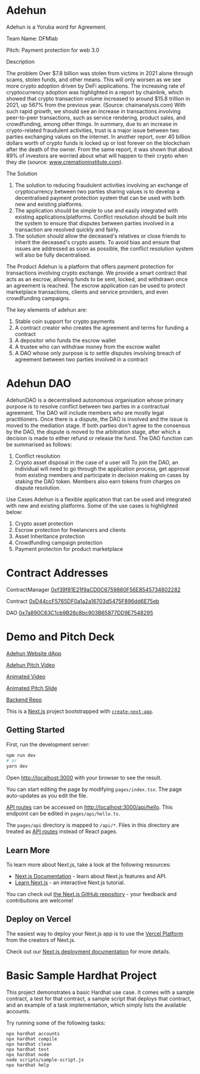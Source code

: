 # Adehun

Adehun is a Yoruba word for Agreement.

Team Name: DFMlab

Pitch: Payment protection for web 3.0

Description

The problem
Over $7.8 billion was stolen from victims in 2021 alone through scams, stolen funds, and other means. This will only worsen as we see more crypto adoption driven by DeFi applications. The increasing rate of cryptocurrency adoption was highlighted in a report by chainlink, which showed that crypto transaction volume increased to around $15.8 trillion in 2021, up 567% from the previous year. (Source: chainanalysis.com)
With such rapid growth, we should see an increase in transactions involving peer-to-peer transactions, such as service rendering, product sales, and crowdfunding, among other things.
In summary, due to an increase in crypto-related fraudulent activities, trust is a major issue between two parties exchanging values on the internet.
In another report, over 40 billion dollars worth of crypto funds is locked up or lost forever on the blockchain after the death of the owner.
From the same report, it was shown that about 89% of investors are worried about what will happen to their crypto when they die (source: www.cremationinstitute.com).

The Solution
1. The solution to reducing fraudulent activities involving an exchange of cryptocurrency between two parties sharing values is to develop a decentralised payment protection system that can be used with both new and existing platforms.
2. The application should be simple to use and easily integrated with existing applications/platforms.
Conflict resolution should be built into the system to ensure that disputes between parties involved in a transaction are resolved quickly and fairly.
3. The solution should allow the deceased's relatives or close friends to inherit the deceased's crypto assets.
To avoid bias and ensure that issues are addressed as soon as possible, the conflict resolution system will also be fully decentralised.

The Product
Adehun is a platform that offers payment protection for transactions involving crypto exchange. We provide a smart contract that acts as an escrow, allowing funds to be sent, locked, and withdrawn once an agreement is reached. The escrow application can be used to protect marketplace transactions, clients and service providers, and even crowdfunding campaigns.

The key elements of adehun are:
1. Stable coin support for crypto payments
2. A contract creator who creates the agreement and terms for funding a contract
3. A depositor who funds the escrow wallet
4. A trustee who can withdraw money from the escrow wallet
5. A DAO whose only purpose is to settle disputes involving breach of agreement between two parties involved in a contract

# Adehun DAO
AdehunDAO is a decentralised autonomous organisation whose primary purpose is to resolve conflict between two parties in a contractual agreement. The DAO will include members who are mostly legal practitioners. Once there is a dispute, the DAO is involved and the issue is moved to the mediation stage. If both parties don't agree to the consensus by the DAO, the dispute is moved to the arbitration stage, after which a decision is made to either refund or release the fund.
The DAO function can be summarised as follows:
1. Conflict resolution
2. Crypto asset disposal in the case of a user will
To join the DAO, an individual will need to go through the application process, get approval from existing members and participate in decision making on cases by staking the DAO token. Members also earn tokens from charges on dispute resolution.

Use Cases
Adehun is a flexible application that can be used and integrated with new and existing platforms. Some of the use cases is highlighted below:
1. Crypto asset protection
2. Escrow protection for freelancers and clients
3. Asset Inheritance protection
4. Crowdfunding campaign protection
5. Payment protecton for product marketplace

# Contract Addresses

ContractManager [0xf39f81E21f9aCD0C6759860F56E8545734802282](https://alfajores-blockscout.celo-testnet.org/address/0xf39f81E21f9aCD0C6759860F56E8545734802282/transactions)

Contract [0xD44ccF5765DF0a1a2a16703d5475F896dd6E75eb](https://alfajores-blockscout.celo-testnet.org/address/0xD44ccF5765DF0a1a2a16703d5475F896dd6E75eb/transactions)

DAO [0x7a890C63C1cb9B26c8bc903B65877DD9E7548295](https://alfajores-blockscout.celo-testnet.org/address/0x7a890C63C1cb9B26c8bc903B65877DD9E7548295/transactions)

# Demo and Pitch Deck

[Adehun Website dApp](https://adehun.com/)

[Adehun Pitch Video](https://youtu.be/WNPQGq-1Bek?list=PLKSLjocWI5ZMyLUej39wWxFI2LXjP-5e1)

[Animated Video](https://youtu.be/A5zyOBa9Qbw)

[Animated Pitch Slide](https://www.canva.com/design/DAFDSyZ38IU/Jpyktcg3CAOjoq6Sk0lByQ/view?utm_content=DAFDSyZ38IU&utm_campaign=designshare&utm_medium=link2&utm_source=sharebutton)

[Backend Repo](https://github.com/dfmlabltd/escrow-backend/)

This is a [Next.js](https://nextjs.org/) project bootstrapped with [`create-next-app`](https://github.com/vercel/next.js/tree/canary/packages/create-next-app).

## Getting Started

First, run the development server:

```bash
npm run dev
# or
yarn dev
```

Open [http://localhost:3000](http://localhost:3000) with your browser to see the result.

You can start editing the page by modifying `pages/index.tsx`. The page auto-updates as you edit the file.

[API routes](https://nextjs.org/docs/api-routes/introduction) can be accessed on [http://localhost:3000/api/hello](http://localhost:3000/api/hello). This endpoint can be edited in `pages/api/hello.ts`.

The `pages/api` directory is mapped to `/api/*`. Files in this directory are treated as [API routes](https://nextjs.org/docs/api-routes/introduction) instead of React pages.

## Learn More

To learn more about Next.js, take a look at the following resources:

- [Next.js Documentation](https://nextjs.org/docs) - learn about Next.js features and API.
- [Learn Next.js](https://nextjs.org/learn) - an interactive Next.js tutorial.

You can check out [the Next.js GitHub repository](https://github.com/vercel/next.js/) - your feedback and contributions are welcome!

## Deploy on Vercel

The easiest way to deploy your Next.js app is to use the [Vercel Platform](https://vercel.com/new?utm_medium=default-template&filter=next.js&utm_source=create-next-app&utm_campaign=create-next-app-readme) from the creators of Next.js.

Check out our [Next.js deployment documentation](https://nextjs.org/docs/deployment) for more details.


# Basic Sample Hardhat Project

This project demonstrates a basic Hardhat use case. It comes with a sample contract, a test for that contract, a sample script that deploys that contract, and an example of a task implementation, which simply lists the available accounts.

Try running some of the following tasks:

```shell
npx hardhat accounts
npx hardhat compile
npx hardhat clean
npx hardhat test
npx hardhat node
node scripts/sample-script.js
npx hardhat help
```
